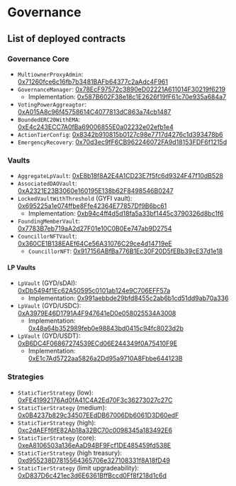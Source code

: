# Governance

## List of deployed contracts

### Governance Core

* `MultiownerProxyAdmin`: [0x71260fce6c16fb7b3481BAFb64377c2aAdc4F961](https://etherscan.io/address/0x71260fce6c16fb7b3481BAFb64377c2aAdc4F961)
* `GovernanceManager`: [0x78EcF97572c3890eD02221A611014F30219f6219](https://etherscan.io/address/0x78EcF97572c3890eD02221A611014F30219f6219)
  * Implementation: [0x587B602F38e18c1E2626f19fF61c70e935a684a7](https://etherscan.io/address/0x587B602F38e18c1E2626f19fF61c70e935a684a7)
* `VotingPowerAggreagtor`: [0xA015A8c96f45758614C4077813dC863a74cb1487](https://etherscan.io/address/0xA015A8c96f45758614C4077813dC863a74cb1487)
* `BoundedERC20WithEMA`: [0xE4c243ECC7A0fBa69006855E0a02232e02efb1e4](https://etherscan.io/address/0xE4c243ECC7A0fBa69006855E0a02232e02efb1e4)
* `ActionTierConfig`: [0x8342b910815b0127c98e7717d4276c1d393478b6](https://etherscan.io/address/0x8342b910815b0127c98e7717d4276c1d393478b6)
* `EmergencyRecovery`: [0x70d3ec9fF6CB962246072FA9d18153FDF6f1215d](https://etherscan.io/address/0x70d3ec9fF6CB962246072FA9d18153FDF6f1215d)

### Vaults

* `AggregateLpVault`: [0xE8b18f8A2E4A1CD23E7f5fc6d9324F47f10dB528](https://etherscan.io/address/0xE8b18f8A2E4A1CD23E7f5fc6d9324F47f10dB528)
* `AssociatedDAOVault`: [0xA2321E23B3060e160195E138b62F8498546B0247](https://etherscan.io/address/0xA2321E23B3060e160195E138b62F8498546B0247)
* `LockedVaultWithThreshold` (GYFI vault): [0x695225a1e074ffbe8Ffe42364E77857Df9B6bc61](https://etherscan.io/address/0x695225a1e074ffbe8Ffe42364E77857Df9B6bc61)
  * Implementation: [0xb94c4ff4d5d18fa5a33bf1445c3790326d8bc1f6](https://etherscan.io/address/0xb94c4ff4d5d18fa5a33bf1445c3790326d8bc1f6)
* `FoundingMemberVault`: [0x7783B7eb719aA2d27F01e10C0B0Ee747ab9D2754](https://etherscan.io/address/0x7783B7eb719aA2d27F01e10C0B0Ee747ab9D2754)
* `CouncillorNFTVault`: [0x360CE1B138EAEf64Ce56A31076C29ce4d14719eE](https://etherscan.io/address/0x360CE1B138EAEf64Ce56A31076C29ce4d14719eE)
  * `CouncillorNFT`: [0x917156ABfBa776B1Ec30F20D5fEBb39cE37d1e18](https://etherscan.io/address/0x917156ABfBa776B1Ec30F20D5fEBb39cE37d1e18)

#### LP Vaults

* `LpVault` (GYD/sDAI): [0xDb5494f1Ec62A50595c0101ab124e9C706EFF57a](https://etherscan.io/address/0xDb5494f1Ec62A50595c0101ab124e9C706EFF57a)
  * Implementation: [0x991aebbde29bfd8455c2ab6b1cd51dd9ab70a336](https://etherscan.io/address/0x991aebbde29bfd8455c2ab6b1cd51dd9ab70a336)
* `LpVault` (GYD/USDC): [0xA3979E46D1791A4F947641eD0e058025534A3008](https://etherscan.io/address/0xA3979E46D1791A4F947641eD0e058025534A3008)
  * Implementation: [0x48a64b352989feb0e98843bd0415c94fc8023d2b](https://etherscan.io/address/0x48a64b352989feb0e98843bd0415c94fc8023d2b)
* `LpVault` (GYD/USDT): [0xB6DC4F06867274539ECd06E244349f0A75410F9E](https://etherscan.io/address/0xB6DC4F06867274539ECd06E244349f0A75410F9E)
  * Implementation: [0xE1c7Ad5722aa5826a2Dd95a9710A8Fbbe644123B](https://etherscan.io/address/0xE1c7Ad5722aa5826a2Dd95a9710A8Fbbe644123B)

### Strategies

* `StaticTierStrategy` (low): [0xFE41992176Ad0fA41C4A2Ed70F3c36273027c27C](https://etherscan.io/address/0xFE41992176Ad0fA41C4A2Ed70F3c36273027c27C)
* `StaticTierStrategy` (medium): [0x0B4237b829c34507EEdDB67006Db6061D3D60edF](https://etherscan.io/address/0x0B4237b829c34507EEdDB67006Db6061D3D60edF)
* `StaticTierStrategy` (high): [0xc2dAEFf6fE82Ab18a32BC70c0098345a183492E6](https://etherscan.io/address/0xc2dAEFf6fE82Ab18a32BC70c0098345a183492E6)
* `StaticTierStrategy` (core): [0xeA8106503a136eAaD94BF9Fcf1DE485459fd538E](https://etherscan.io/address/0xeA8106503a136eAaD94BF9Fcf1DE485459fd538E)
* `StaticTierStrategy` (high treasury): [0xd955238D7815564365706e327108331f8A18fD49](https://etherscan.io/address/0xd955238D7815564365706e327108331f8A18fD49)
* `StaticTierStrategy` (limit upgradeability): [0xD837D6c421ec3d6E6361BffBccd0Ff8f218d1c6d](https://etherscan.io/address/0xD837D6c421ec3d6E6361BffBccd0Ff8f218d1c6d)
